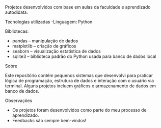 Projetos desenvolvidos com base em aulas da faculdade e aprendizado autodidata.

 Tecnologias utilizadas
-Linguagem: Python

  Bibliotecas:
- pandas – manipulação de dados
- matplotlib – criação de gráficos
- seaborn – visualização estatística de dados
- sqlite3 – biblioteca padrão do Python usada para banco de dados local

 Sobre

Este repositório contém pequenos sistemas que desenvolvi para praticar lógica de programação, estrutura de dados e interação com o usuário via terminal. Alguns projetos incluem gráficos e armazenamento de dados em banco de dados.

 Observações

- Os projetos foram desenvolvidos como parte do meu processo de aprendizado.
- Feedbacks são sempre bem-vindos!

